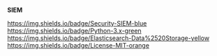 **SIEM**

https://img.shields.io/badge/Security-SIEM-blue
https://img.shields.io/badge/Python-3.x-green
https://img.shields.io/badge/Elasticsearch-Data%2520Storage-yellow
https://img.shields.io/badge/License-MIT-orange
